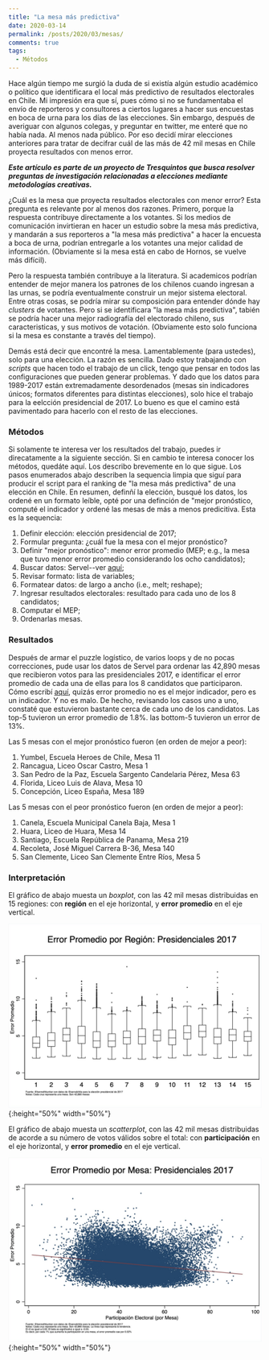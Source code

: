 ```yaml
---
title: "La mesa más predictiva"
date: 2020-03-14
permalink: /posts/2020/03/mesas/
comments: true
tags:
  - Métodos
---
```



Hace algún tiempo me surgió la duda de si existía algún estudio académico o político que identificara el local más predictivo de resultados electorales en Chile. Mi impresión era que sí, pues cómo si no se fundamentaba el envío de reporteros y consultores a ciertos lugares a hacer sus encuestas en boca de urna para los días de las elecciones. Sin embargo, después de averiguar con algunos colegas, y preguntar en twitter, me enteré que no había nada. Al menos nada público. Por eso decidí mirar elecciones anteriores para tratar de decifrar cuál de las más de 42 mil mesas en Chile proyecta resultados con menos error.

***Este artículo es parte de un proyecto de Tresquintos que busca resolver preguntas de investigación relacionadas a elecciones mediante metodologías creativas.***

¿Cuál es la mesa que proyecta resultados electorales con menor error? Esta pregunta es relevante por al menos dos razones. Primero, porque la respuesta contribuye directamente a los votantes. Si los medios de comunicación invirtieran en hacer un estudio sobre la mesa más predictiva, y mandarán a sus reporteros a "la mesa más predictiva" a hacer la encuesta a boca de urna, podrían entregarle a los votantes una mejor calidad de información. (Obviamente si la mesa está en cabo de Hornos, se vuelve más difícil).

Pero la respuesta también contribuye a la literatura. Si academicos podrían entender de mejor manera los patrones de los chilenos cuando ingresan a las urnas, se podría eventualmente construir un mejor sistema electoral. Entre otras cosas, se podría mirar su composición para entender dónde hay *clusters* de votantes. Pero si se identificara "la mesa más predictiva", tabién se podría hacer una mejor radiografía del electorado chileno, sus caracteristicas, y sus motivos de votación. (Obviamente esto solo funciona si la mesa es constante a través del tiempo).

Demás está decir que encontré la mesa. Lamentablemente (para ustedes), solo para una elección. La razón es sencilla. Dado estoy trabajando con *scripts* que hacen todo el trabajo de un click, tengo que pensar en todos las configuraciones que pueden generar problemas. Y dado que los datos para 1989-2017 están extremadamente desordenados (mesas sin indicadores únicos; formatos diferentes para distintas elecciones), solo hice el trabajo para la eelcción presidencial de 2017. Lo bueno es que el camino está pavimentado para hacerlo con el resto de las elecciones.


### Métodos

Si solamente te interesa ver los resultados del trabajo, puedes ir direcatamente a la siguiente sección. Si en cambio te interesa conocer los métodos, quedáte aquí. Los describo brevemente en lo que sigue. Los pasos enumerados abajo describen la sequencia limpia que siguí para producir el script para el ranking de "la mesa más predictiva" de una elección en Chile. En resumen, definñí la elección, busqué los datos, los ordené en un formato leíble, opté por una definción de "mejor pronóstico, computé el indicador y ordené las mesas de más a menos predicitiva. Esta es la sequencia:

1. Definir elección: elección presidencial de 2017;
2. Formular pregunta: ¿cuál fue la mesa con el mejor pronóstico?  
3. Definir "mejor pronóstico": menor error promedio (MEP; e.g., la mesa que tuvo menor error promedio considerando los ocho candidatos);
4. Buscar datos: Servel--ver [aquí](https://www.servel.cl/elecciones-2017/);
5. Revisar formato: lista de variables;
6. Formatear datos: de largo a ancho (i.e., melt; reshape);
7. Ingresar resultados electorales: resultado para cada uno de los 8 candidatos;
8. Computar el MEP;
9. Ordenarlas mesas.


### Resultados

Después de armar el puzzle logístico, de varios loops y de no pocas correcciones, pude usar los datos de Servel para ordenar las 42,890 mesas que recibieron votos para las presidenciales 2017, e identificar el error promedio de cada una de ellas para los 8 candidatos que participaron. Cómo escribí [aquí](https://twitter.com/kennethbunker/status/1233382284629356548), quizás error promedio no es el mejor indicador, pero es un indicador. Y no es malo. De hecho, revisando los casos uno a uno, constaté que estuvieron bastante cerca de cada uno de los candidatos. Las top-5 tuvieron un error promedio de 1.8%. las bottom-5 tuvieron un error de 13%.

Las 5 mesas con el mejor pronóstico fueron (en orden de mejor a peor):

1. Yumbel, Escuela Heroes de Chile, Mesa 11
2. Rancagua, Liceo Oscar Castro, Mesa 1
3. San Pedro de la Paz, Escuela Sargento Candelaria Pérez, Mesa 63
4. Florida, Liceo Luis de Alava, Mesa 10
5. Concepción, Liceo España, Mesa 189

Las 5 mesas con el peor pronóstico fueron (en orden de mejor a peor):

1. Canela, Escuela Municipal Canela Baja, Mesa 1
2. Huara, Liceo de Huara, Mesa 14
3. Santiago, Escuela República de Panama, Mesa 219
4. Recoleta, José Miguel Carrera B-36, Mesa 140
5. San Clemente, Liceo San Clemente Entre Ríos, Mesa 5


### Interpretación

El gráfico de abajo muesta un *boxplot*, con las 42 mil mesas distribuidas en 15 regiones: con **región** en el eje horizontal, y **error promedio** en el eje vertical.

![logoviejo](./images/boxplot.png){:height="50%" width="50%"}

El gráfico de abajo muesta un *scatterplot*, con las 42 mil mesas distribuidas de acorde a su número de votos válidos sobre el total: con **participación** en el eje horizontal, y **error promedio** en el eje vertical.

![logoviejo](./images/errorpromedio.png){:height="50%" width="50%"}
